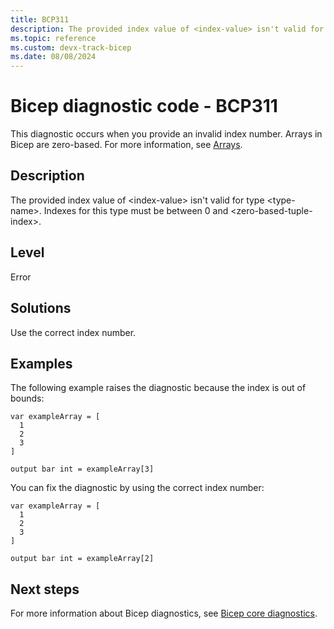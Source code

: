 ```yaml
---
title: BCP311
description: The provided index value of <index-value> isn't valid for type <type-name>. Indexes for this type must be between 0 and <zero-based-tuple-index>.
ms.topic: reference
ms.custom: devx-track-bicep
ms.date: 08/08/2024
---
```


# Bicep diagnostic code - BCP311

This diagnostic occurs when you provide an invalid index number. Arrays in Bicep are zero-based. For more information, see [Arrays](../data-types.md#arrays).

## Description

The provided index value of &lt;index-value> isn't valid for type &lt;type-name>. Indexes for this type must be between 0 and &lt;zero-based-tuple-index>.

## Level

Error

## Solutions

Use the correct index number.

## Examples

The following example raises the diagnostic because the index is out of bounds:

```bicep
var exampleArray = [
  1
  2
  3
]

output bar int = exampleArray[3]
```

You can fix the diagnostic by using the correct index number:

```bicep
var exampleArray = [
  1
  2
  3
]

output bar int = exampleArray[2]
```

## Next steps

For more information about Bicep diagnostics, see [Bicep core diagnostics](../bicep-core-diagnostics.md).

